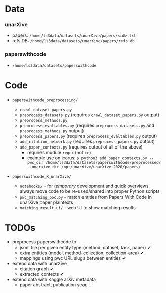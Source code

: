 # Data

### unarXive

* papers: `/home/ls3data/datasets/unarXive/papers/<id>.txt`
* refs DB: `/home/ls3data/datasets/unarXive/papers/refs.db`

### paperswithcode

* `/home/ls3data/datasets/paperswithcode`

# Code

* `paperswithcode_preprocessing/`
    * `crawl_dataset_papers.py`
    * `preprocess_datasets.py`  (requires `crawl_dataset_papers.py` output)
    * `preprocess_methods.py`
    * `preprocess_evaltables.py`  (requires `preprocess_datasets.py` and `preprocess_methods.py` output)
    * `preprocess_papers.py`  (requires `preprocess_evaltables.py` output)
    * `add_citation_network.py`  (requires `preprocess_papers.py` output)
    * `add_paper_contexts.py` (requires output of all of the above)
        * requires module `regex` (not `re`)
        * example use on icarus: `$ python3 add_paper_contexts.py --pwc_dir /home/ls3data/datasets/paperswithcode/preprocessed/ --unarxive_dir /opt/unarXive/unarXive-2020/papers/`

* `paperswithcode_X_unarXive/`
    * `notebooks/` - for *temporary* development and quick overviews. always move code to be re-used/shared into proper Python scripts
    * `pwc_matching_poc.py` - match entities from Papers With Code in unarXive paper plaintexts
    * `matching_result_ui/` - web UI to show matching results

# TODOs

* preprocess paperswithcode to
    * jsonl file per given entity type (method, dataset, task, paper) ✔
    * extra entities (model, method-collection, collection-area) ✔
    * mappings using pwc URL slugs between entities ✔
* extend data with unarXive
    * citation graph ✔
    * extracted contexts ✔
* extend data with Kaggle arXiv metadata
    * paper abstract, publication year, ...
